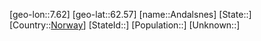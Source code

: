 ﻿---
location: [62.57,7.62]
type: City
tags:
- geo/City


SpocWebEntityId: 28818
isDeleted: false
confidential: public

---
[geo-lon::7.62]
[geo-lat::62.57]
[name::Andalsnes]
[State::]
[Country::[Norway](geo/Continent/Europe/Norway.md)]
[StateId::]
[Population::]
[Unknown::]

